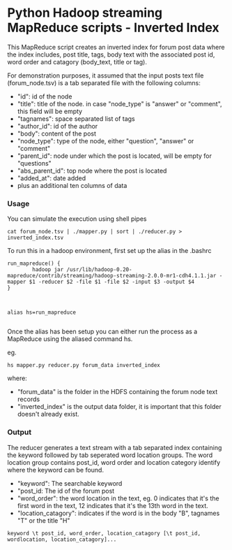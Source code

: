 Python Hadoop streaming MapReduce scripts - Inverted Index
=============================
This MapReduce script creates an inverted index for forum post data where the index includes, post title, tags, body text with the associated post id, word order and catagory (body_text, title or tag).

For demonstration purposes, it assumed that the input posts text file (forum_node.tsv) is a tab separated file with the following columns:

* "id": id of the node
* "title": title of the node. in case "node_type" is "answer" or "comment", this field will be empty
* "tagnames": space separated list of tags
* "author_id": id of the author
* "body": content of the post
* "node_type": type of the node, either "question", "answer" or "comment"
* "parent_id": node under which the post is located, will be empty for "questions"
* "abs_parent_id": top node where the post is located
* "added_at": date added
* plus an additional ten columns of data

### Usage
You can simulate the execution using shell pipes
```shell
cat forum_node.tsv | ./mapper.py | sort | ./reducer.py > inverted_index.tsv
```  

To run this in a hadoop environment, first set up the alias in the .bashrc
```shell
run_mapreduce() {
        hadoop jar /usr/lib/hadoop-0.20-mapreduce/contrib/streaming/hadoop-streaming-2.0.0-mr1-cdh4.1.1.jar -mapper $1 -reducer $2 -file $1 -file $2 -input $3 -output $4
}



alias hs=run_mapreduce


```

Once the alias has been setup you can either run the process as a MapReduce using the aliased command hs.

eg.

```shell
hs mapper.py reducer.py forum_data inverted_index
```


where:
* "forum_data" is the folder in the HDFS containing the forum node text records
* "inverted_index" is the output data folder, it is important that this folder doesn't already exist.

### Output

The reducer generates a text stream with a tab separated index containing the keyword followed by tab seperated word location groups. The word location group contains post_id, word order and location category identify where the keyword can be found.

* "keyword": The searchable keyword
* "post_id: The id of the forum post
* "word_order": the word location in the text, eg. 0 indicates that it's the first word in the text, 12 indicates that it's the 13th word in the text.
* "location_catagory": indicates if the word is in the body "B", tagnames "T" or the title "H"
 

```
keyword \t post_id, word_order, location_catagory [\t post_id, wordlocation, location_catagory]...  
```
